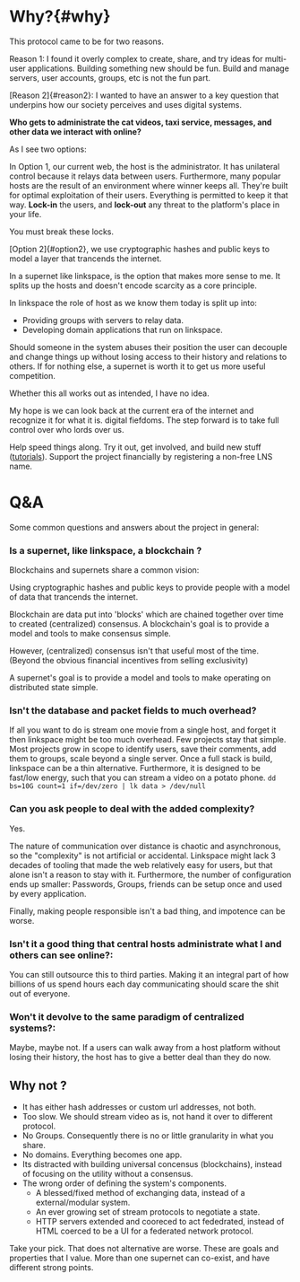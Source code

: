# Why?{#why}

This protocol came to be for two reasons.

Reason 1: I found it overly complex to create, share, and try ideas for multi-user applications.
Building something new should be fun.
Build and manage servers, user accounts, groups, etc is not the fun part.

[Reason 2]{#reason2}: I wanted to have an answer to a key question that underpins how our society perceives and uses digital systems.

**Who gets to __administrate__ the cat videos, taxi service, messages, and other data we interact with online?**

As I see two options:

In Option 1, our current web, the host is the administrator.
It has unilateral control because it relays data between users.
Furthermore, many popular hosts are the result of an environment where winner keeps all.
They're built for optimal exploitation of their users.
Everything is permitted to keep it that way.
**Lock-in** the users, and **lock-out** any threat to the platform's place in your life.

You must break these locks.

[Option 2]{#option2}, we use cryptographic hashes and public keys to model a layer that trancends the internet.

In a supernet like linkspace, is the option that makes more sense to me.
It splits up the hosts and doesn't encode scarcity as a core principle.

In linkspace the role of host as we know them today is split up into:

- Providing groups with servers to relay data.
- Developing domain applications that run on linkspace.

Should someone in the system abuses their position the user can decouple and change things up without losing access to their history and relations to others.
If for nothing else, a supernet is worth it to get us more useful competition.

Whether this all works out as intended, I have no idea.

My hope is we can look back at the current era of the internet and recognize it for what it is.
digital fiefdoms.
The step forward is to take full control over who lords over us.

Help speed things along.
Try it out, get involved, and build new stuff ([tutorials](./docs/tutorial/index.html)).
Support the project financially by registering a non-free LNS name.


# Q&A

Some common questions and answers about the project in general:

### Is a supernet, like linkspace, a blockchain ?

Blockchains and supernets share a common vision:

Using cryptographic hashes and public keys to provide people with a model of data that trancends the internet.

Blockchain are data put into 'blocks' which are chained together over time to created (centralized) consensus.
A blockchain's goal is to provide a model and tools to make consensus simple.

However, (centralized) consensus isn't that useful most of the time.
(Beyond the obvious financial incentives from selling exclusivity)

A supernet's goal is to provide a model and tools to make operating on distributed state simple.

### Isn't the database and packet fields to much overhead?
If all you want to do is stream one movie from a single host, and forget it then linkspace might be too much overhead.
Few projects stay that simple. Most projects grow in scope to identify users, save their comments, add them to groups, scale beyond a single server. 
Once a full stack is build, linkspace can be a thin alternative.
Furthermore, it is designed to be fast/low energy, such that you can stream a video on a potato phone.
`dd bs=10G count=1 if=/dev/zero | lk data > /dev/null`

### Can you ask people to deal with the added complexity?

Yes.

The nature of communication over distance is chaotic and asynchronous, so the "complexity" is not artificial or accidental.
Linkspace might lack 3 decades of tooling that made the web relatively easy for users, but that alone isn't a reason to stay with it.
Furthermore, the number of configuration ends up smaller: Passwords, Groups, friends can be setup once and used by every application.

Finally, making people responsible isn't a bad thing, and impotence can be worse.

### Isn't it a good thing that central hosts administrate what I and others can see online?:
You can still outsource this to third parties.
Making it an integral part of how billions of us spend hours each day communicating should scare the shit out of everyone.

### Won't it devolve to the same paradigm of centralized systems?:
Maybe, maybe not. If a users can walk away from a host platform without losing their history, the host has to give a better deal than they do now.

## Why not <alternative>?

- It has either hash addresses or custom url addresses, not both.
- Too slow. We should stream video as is, not hand it over to different protocol.
- No Groups. Consequently there is no or little granularity in what you share.
- No domains. Everything becomes one app.
- Its distracted with building universal concensus (blockchains), instead of focusing on the utility without a consensus.
- The wrong order of defining the system's components.
  - A blessed/fixed method of exchanging data, instead of a external/modular system.
  - An ever growing set of stream protocols to negotiate a state.
  - HTTP servers extended and cooreced to act fededrated, instead of HTML coerced to be a UI for a federated network protocol.

Take your pick. That does not alternative are worse. 
These are goals and properties that I value.
More than one supernet can co-exist, and have different strong points.
